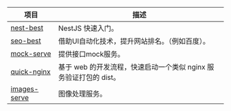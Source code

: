 | 项目         | 描述     |
| ------------ | -------------- |
| [nest-best](https://github.com/aurora-backend/nest-best) | NestJS 快速入门。|
| [seo-best](https://github.com/aurora-backend/seo-best) | 借助UI自动化技术，提升网站排名。（例如百度）。|
| [mock-serve](https://github.com/aurora-backend/mock-serve) | 提供接口mock服务。|
| [quick-nginx](https://github.com/aurora-backend/quick-nginx) | 基于 web 的开发流程，快速启动一个类似 nginx 服务验证打包的 dist。|
| [images-serve](https://github.com/aurora-backend/images-serve) | 图像处理服务。|
